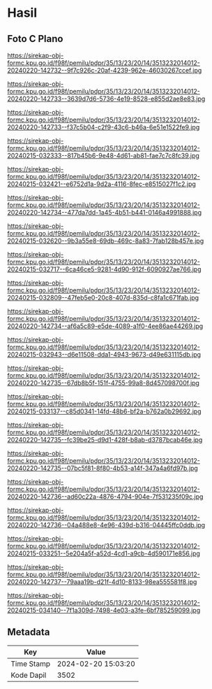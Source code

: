 # Hasil

## Foto C Plano

https://sirekap-obj-formc.kpu.go.id/f98f/pemilu/pdpr/35/13/23/20/14/3513232014012-20240220-142732--9f7c926c-20af-4239-962e-46030267ccef.jpg

https://sirekap-obj-formc.kpu.go.id/f98f/pemilu/pdpr/35/13/23/20/14/3513232014012-20240220-142733--3639d7d6-5736-4e19-8528-e855d2ae8e83.jpg

https://sirekap-obj-formc.kpu.go.id/f98f/pemilu/pdpr/35/13/23/20/14/3513232014012-20240220-142733--f37c5b04-c2f9-43c6-b46a-6e51e1522fe9.jpg

https://sirekap-obj-formc.kpu.go.id/f98f/pemilu/pdpr/35/13/23/20/14/3513232014012-20240215-032333--817b45b6-9e48-4d61-ab81-fae7c7c8fc39.jpg

https://sirekap-obj-formc.kpu.go.id/f98f/pemilu/pdpr/35/13/23/20/14/3513232014012-20240215-032421--e6752d1a-9d2a-4116-8fec-e8515027f1c2.jpg

https://sirekap-obj-formc.kpu.go.id/f98f/pemilu/pdpr/35/13/23/20/14/3513232014012-20240220-142734--477da7dd-1a45-4b51-b441-0146a4991888.jpg

https://sirekap-obj-formc.kpu.go.id/f98f/pemilu/pdpr/35/13/23/20/14/3513232014012-20240215-032620--9b3a55e8-69db-469c-8a83-7fab128b457e.jpg

https://sirekap-obj-formc.kpu.go.id/f98f/pemilu/pdpr/35/13/23/20/14/3513232014012-20240215-032717--6ca46ce5-9281-4d90-912f-6090927ae766.jpg

https://sirekap-obj-formc.kpu.go.id/f98f/pemilu/pdpr/35/13/23/20/14/3513232014012-20240215-032809--47feb5e0-20c8-407d-835d-c8fa1c671fab.jpg

https://sirekap-obj-formc.kpu.go.id/f98f/pemilu/pdpr/35/13/23/20/14/3513232014012-20240220-142734--af6a5c89-e5de-4089-a1f0-4ee86ae44269.jpg

https://sirekap-obj-formc.kpu.go.id/f98f/pemilu/pdpr/35/13/23/20/14/3513232014012-20240215-032943--d6e11508-dda1-4943-9673-d49e631115db.jpg

https://sirekap-obj-formc.kpu.go.id/f98f/pemilu/pdpr/35/13/23/20/14/3513232014012-20240220-142735--67db8b5f-151f-4755-99a8-8d457098700f.jpg

https://sirekap-obj-formc.kpu.go.id/f98f/pemilu/pdpr/35/13/23/20/14/3513232014012-20240215-033137--c85d0341-14fd-48b6-bf2a-b762a0b29692.jpg

https://sirekap-obj-formc.kpu.go.id/f98f/pemilu/pdpr/35/13/23/20/14/3513232014012-20240220-142735--fc39be25-d9d1-428f-b8ab-d3787bcab46e.jpg

https://sirekap-obj-formc.kpu.go.id/f98f/pemilu/pdpr/35/13/23/20/14/3513232014012-20240220-142735--07bc5f81-8f80-4b53-a14f-347a4a6fd97b.jpg

https://sirekap-obj-formc.kpu.go.id/f98f/pemilu/pdpr/35/13/23/20/14/3513232014012-20240220-142736--ad60c22a-4876-4794-904e-7f531235f09c.jpg

https://sirekap-obj-formc.kpu.go.id/f98f/pemilu/pdpr/35/13/23/20/14/3513232014012-20240220-142736--04a488e8-4e96-439d-b316-04445ffc0ddb.jpg

https://sirekap-obj-formc.kpu.go.id/f98f/pemilu/pdpr/35/13/23/20/14/3513232014012-20240215-033251--5e204a5f-a52d-4cd1-a9cb-4d590171e856.jpg

https://sirekap-obj-formc.kpu.go.id/f98f/pemilu/pdpr/35/13/23/20/14/3513232014012-20240220-142737--79aaa19b-d21f-4d10-8133-98ea555581f8.jpg

https://sirekap-obj-formc.kpu.go.id/f98f/pemilu/pdpr/35/13/23/20/14/3513232014012-20240215-034140--7f1a309d-7498-4e03-a3fe-6bf785259099.jpg


## Metadata

| Key        | Value               |
| ---------- | ------------------- |
| Time Stamp | 2024-02-20 15:03:20 |
| Kode Dapil | 3502                |



